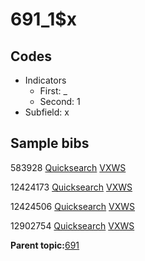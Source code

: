 # 691\_1$x

## Codes

-   Indicators
    -   First: \_
    -   Second: 1
-   Subfield: x

## Sample bibs

583928 [Quicksearch](https://search.library.yale.edu/catalog/583928) [VXWS](http://prodorbis.library.yale.edu:7014/vxws/GetHoldingsService?bibId=583928)

12424173 [Quicksearch](https://search.library.yale.edu/catalog/12424173) [VXWS](http://prodorbis.library.yale.edu:7014/vxws/GetHoldingsService?bibId=12424173)

12424506 [Quicksearch](https://search.library.yale.edu/catalog/12424506) [VXWS](http://prodorbis.library.yale.edu:7014/vxws/GetHoldingsService?bibId=12424506)

12902754 [Quicksearch](https://search.library.yale.edu/catalog/12902754) [VXWS](http://prodorbis.library.yale.edu:7014/vxws/GetHoldingsService?bibId=12902754)

**Parent topic:**[691](../../tags/691/691.md)

